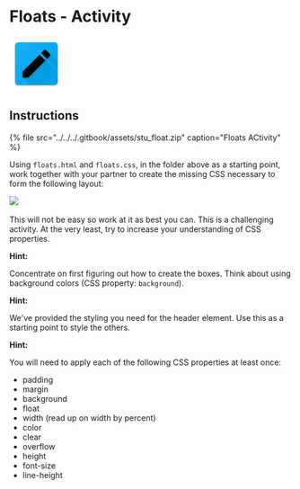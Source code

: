 # Floats - Activity

![Floats](../../../.gitbook/assets/activity.png)

## Instructions <a id="instructions"></a>

{% file src="../../../.gitbook/assets/stu\_float.zip" caption="Floats ACtivity" %}

Using `floats.html` and `floats.css`, in the folder above as a starting point, work together with your partner to create the missing CSS necessary to form the following layout:

![](../../../.gitbook/assets/image%20%2866%29.png)

This will not be easy so work at it as best you can. This is a challenging activity. At the very least, try to increase your understanding of CSS properties.

**Hint:**

Concentrate on first figuring out how to create the boxes. Think about using background colors \(CSS property: `background`\).

**Hint:**

We've provided the styling you need for the header element. Use this as a starting point to style the others.

**Hint:**

You will need to apply each of the following CSS properties at least once:

* padding
* margin
* background
* float
* width \(read up on width by percent\)
* color
* clear
* overflow
* height
* font-size
* line-height

